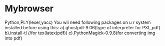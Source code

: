Mybrowser
======

Python,PLY(lexer,yacc)
You wil need following packages on u r system installed before using this:
a).ghostpdl-9.06(type of interpreter for PXL,pdf)
b).install-tl //for tex(latex(pdf))
c).PythonMagick-0.9.8(for converting img into pdf)


